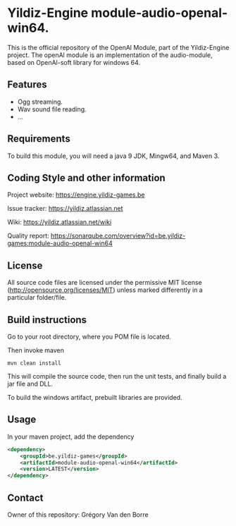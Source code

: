 # Yildiz-Engine module-audio-openal-win64.

This is the official repository of the OpenAl Module, part of the Yildiz-Engine project.
The openAl module is an implementation of the audio-module, based on OpenAl-soft library for windows 64.

## Features

* Ogg streaming.
* Wav sound file reading.
* ...

## Requirements

To build this module, you will need a java 9 JDK, Mingw64, and Maven 3.

## Coding Style and other information

Project website:
https://engine.yildiz-games.be

Issue tracker:
https://yildiz.atlassian.net

Wiki:
https://yildiz.atlassian.net/wiki

Quality report:
https://sonarqube.com/overview?id=be.yildiz-games:module-audio-openal-win64

## License

All source code files are licensed under the permissive MIT license
(http://opensource.org/licenses/MIT) unless marked differently in a particular folder/file.

## Build instructions

Go to your root directory, where you POM file is located.

Then invoke maven

	mvn clean install


This will compile the source code, then run the unit tests, and finally build a jar file and DLL.
	
To build the windows artifact, prebuilt libraries are provided.

## Usage

In your maven project, add the dependency

```xml
<dependency>
    <groupId>be.yildiz-games</groupId>
    <artifactId>module-audio-openal-win64</artifactId>
    <version>LATEST</version>
</dependency>
```

## Contact
Owner of this repository: Grégory Van den Borre
